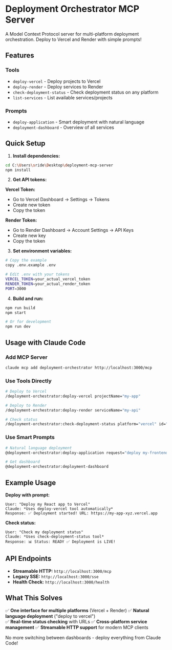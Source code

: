 # Deployment Orchestrator MCP Server

A Model Context Protocol server for multi-platform deployment orchestration. Deploy to Vercel and Render with simple prompts!

## Features

### Tools
- `deploy-vercel` - Deploy projects to Vercel
- `deploy-render` - Deploy services to Render  
- `check-deployment-status` - Check deployment status on any platform
- `list-services` - List available services/projects

### Prompts  
- `deploy-application` - Smart deployment with natural language
- `deployment-dashboard` - Overview of all services

## Quick Setup

1. **Install dependencies:**
```bash
cd C:\Users\sride\Desktop\deployment-mcp-server
npm install
```

2. **Get API tokens:**

**Vercel Token:**
- Go to Vercel Dashboard → Settings → Tokens
- Create new token
- Copy the token

**Render Token:**
- Go to Render Dashboard → Account Settings → API Keys
- Create new key
- Copy the token

3. **Set environment variables:**
```bash
# Copy the example
copy .env.example .env

# Edit .env with your tokens
VERCEL_TOKEN=your_actual_vercel_token
RENDER_TOKEN=your_actual_render_token
PORT=3000
```

4. **Build and run:**
```bash
npm run build
npm start

# Or for development
npm run dev
```

## Usage with Claude Code

### Add MCP Server
```bash
claude mcp add deployment-orchestrator http://localhost:3000/mcp
```

### Use Tools Directly
```bash
# Deploy to Vercel
/deployment-orchestrator:deploy-vercel projectName="my-app"

# Deploy to Render
/deployment-orchestrator:deploy-render serviceName="my-api"

# Check status
/deployment-orchestrator:check-deployment-status platform="vercel" id="deployment-id"
```

### Use Smart Prompts
```bash
# Natural language deployment
@deployment-orchestrator:deploy-application request="deploy my-frontend to vercel"

# Get dashboard
@deployment-orchestrator:deployment-dashboard
```

## Example Usage

**Deploy with prompt:**
```
User: "Deploy my React app to Vercel"
Claude: *Uses deploy-vercel tool automatically*
Response: ✅ Deployment started! URL: https://my-app-xyz.vercel.app
```

**Check status:**
```
User: "Check my deployment status"  
Claude: *Uses check-deployment-status tool*
Response: 📊 Status: READY ✅ Deployment is LIVE!
```

## API Endpoints

- **Streamable HTTP:** `http://localhost:3000/mcp`
- **Legacy SSE:** `http://localhost:3000/sse`  
- **Health Check:** `http://localhost:3000/health`

## What This Solves

✅ **One interface for multiple platforms** (Vercel + Render)
✅ **Natural language deployment** ("deploy to vercel")  
✅ **Real-time status checking** with URLs
✅ **Cross-platform service management**
✅ **Streamable HTTP support** for modern MCP clients

No more switching between dashboards - deploy everything from Claude Code!
